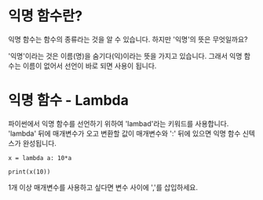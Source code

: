# 익명 함수란?
익명 함수는 함수의 종류라는 것을 알 수 있습니다. 하지만 '익명'의 뜻은 무엇일까요?

'익명'이라는 것은 이름(명)을 숨기다(익)이라는 뜻을 가지고 있습니다. 그래서 익명 함수는 이름이 없어서 선언이 바로 되면 사용이 됩니다.

# 익명 함수 - Lambda
파이썬에서 익명 함수를 선언하기 위하여 'lambad'라는 키워드를 사용합니다. 'lambda' 뒤에 매개변수가 오고 변환할 값이 매개변수와 ':' 뒤에 있으면 익명 함수 신텍스가 완성됩니다.

```
x = lambda a: 10*a

print(x(10))
```

1개 이상 매개변수를 사용하고 싶다면 변수 사이에 ','를 삽입하세요.
